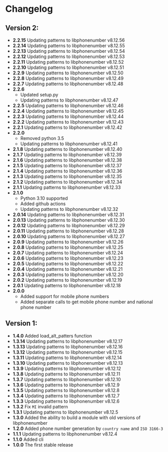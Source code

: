 # Changelog

## Version 2:

* **2.2.15** Updating patterns to libphonenumber v8.12.56
* **2.2.14** Updating patterns to libphonenumber v8.12.55
* **2.2.13** Updating patterns to libphonenumber v8.12.54
* **2.2.12** Updating patterns to libphonenumber v8.12.53
* **2.2.11** Updating patterns to libphonenumber v8.12.52
* **2.2.10** Updating patterns to libphonenumber v8.12.51
* **2.2.9** Updating patterns to libphonenumber v8.12.50
* **2.2.8** Updating patterns to libphonenumber v8.12.49
* **2.2.7** Updating patterns to libphonenumber v8.12.48
* **2.2.6**
    * Updated setup.py
    * Updating patterns to libphonenumber v8.12.47
* **2.2.5** Updating patterns to libphonenumber v8.12.46
* **2.2.4** Updating patterns to libphonenumber v8.12.45
* **2.2.3** Updating patterns to libphonenumber v8.12.44
* **2.2.2** Updating patterns to libphonenumber v8.12.43
* **2.2.1** Updating patterns to libphonenumber v8.12.42
* **2.2.0**
    * Removed python 3.5
    * Updating patterns to libphonenumber v8.12.41
* **2.1.8** Updating patterns to libphonenumber v8.12.40
* **2.1.7** Updating patterns to libphonenumber v8.12.39
* **2.1.6** Updating patterns to libphonenumber v8.12.38
* **2.1.5** Updating patterns to libphonenumber v8.12.37
* **2.1.4** Updating patterns to libphonenumber v8.12.36
* **2.1.3** Updating patterns to libphonenumber v8.12.35
* **2.1.2** Updating patterns to libphonenumber v8.12.34
* **2.1.1** Updating patterns to libphonenumber v8.12.33
* **2.1.0**
    * Python 3.10 supported
    * Added github actions
    * Updating patterns to libphonenumber v8.12.32
* **2.0.14** Updating patterns to libphonenumber v8.12.31
* **2.0.13** Updating patterns to libphonenumber v8.12.30
* **2.0.12** Updating patterns to libphonenumber v8.12.29
* **2.0.11** Updating patterns to libphonenumber v8.12.28
* **2.0.10** Updating patterns to libphonenumber v8.12.27
* **2.0.9** Updating patterns to libphonenumber v8.12.26
* **2.0.8** Updating patterns to libphonenumber v8.12.25
* **2.0.7** Updating patterns to libphonenumber v8.12.24
* **2.0.6** Updating patterns to libphonenumber v8.12.23
* **2.0.5** Updating patterns to libphonenumber v8.12.22
* **2.0.4** Updating patterns to libphonenumber v8.12.21
* **2.0.3** Updating patterns to libphonenumber v8.12.20
* **2.0.2** Updating patterns to libphonenumber v8.12.19
* **2.0.1** Updating patterns to libphonenumber v8.12.18
* **2.0.0**
    * Added support for mobile phone numbers
    * Added separate calls to get mobile phone number and national phone number

## Version 1:

* **1.4.0** Added load_alt_patters function
* **1.3.14** Updating patterns to libphonenumber v8.12.17
* **1.3.13** Updating patterns to libphonenumber v8.12.16
* **1.3.12** Updating patterns to libphonenumber v8.12.15
* **1.3.11** Updating patterns to libphonenumber v8.12.14
* **1.3.10** Updating patterns to libphonenumber v8.12.13
* **1.3.9** Updating patterns to libphonenumber v8.12.12
* **1.3.8** Updating patterns to libphonenumber v8.12.11
* **1.3.7** Updating patterns to libphonenumber v8.12.10
* **1.3.6** Updating patterns to libphonenumber v8.12.9
* **1.3.5** Updating patterns to libphonenumber v8.12.8
* **1.3.4** Updating patterns to libphonenumber v8.12.7
* **1.3.3** Updating patterns to libphonenumber v8.12.6
* **1.3.2** Fix `MI` invalid pattern
* **1.3.1** Updating patterns to libphonenumber v8.12.5
* **1.3.0** Added the ability to build a module with old versions of libphonenumber
* **1.2.0** Added phone number generation by `country name` and `ISO 3166-3`
* **1.1.1** Updating patterns to libphonenumber v8.12.4
* **1.1.0** Added cli
* **1.0.0** The first stable release